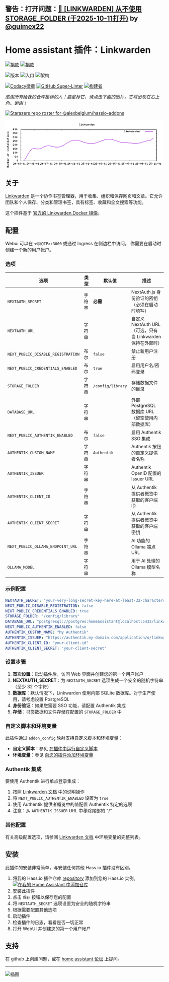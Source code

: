 ## 警告：打开问题：[🐛 [LINKWARDEN] 从不使用 STORAGE_FOLDER (于2025-10-11打开)](https://github.com/alexbelgium/hassio-addons/issues/2137) by [@guimex22](https://github.com/guimex22)

# Home assistant 插件：Linkwarden

[![捐款][donation-badge]](https://www.buymeacoffee.com/alexbelgium)
[![捐款][paypal-badge]](https://www.paypal.com/donate/?hosted_button_id=DZFULJZTP3UQA)

![版本](https://img.shields.io/badge/dynamic/yaml?label=版本&query=%24.version&url=https%3A%2F%2Fraw.githubusercontent.com%2Falexbelgium%2Fhassio-addons%2Fmaster%2Flinkwarden%2Fconfig.yaml)
![入口](https://img.shields.io/badge/dynamic/yaml?label=入口&query=%24.ingress&url=https%3A%2F%2Fraw.githubusercontent.com%2Falexbelgium%2Fhassio-addons%2Fmaster%2Flinkwarden%2Fconfig.yaml)
![架构](https://img.shields.io/badge/dynamic/yaml?color=success&label=架构&query=%24.arch&url=https%3A%2F%2Fraw.githubusercontent.com%2Falexbelgium%2Fhassio-addons%2Fmaster%2Flinkwarden%2Fconfig.yaml)

[![Codacy徽章](https://app.codacy.com/project/badge/Grade/9c6cf10bdbba45ecb202d7f579b5be0e)](https://www.codacy.com/gh/alexbelgium/hassio-addons/dashboard?utm_source=github.com&utm_medium=referral&utm_content=alexbelgium/hassio-addons&utm_campaign=Badge_Grade)
[![GitHub Super-Linter](https://img.shields.io/github/actions/workflow/status/alexbelgium/hassio-addons/weekly-supelinter.yaml?label=Lint%20code%20base)](https://github.com/alexbelgium/hassio-addons/actions/workflows/weekly-supelinter.yaml)
[![构建者](https://img.shields.io/github/actions/workflow/status/alexbelgium/hassio-addons/onpush_builder.yaml?label=构建者)](https://github.com/alexbelgium/hassio-addons/actions/workflows/onpush_builder.yaml)

[donation-badge]: https://img.shields.io/badge/Buy%20me%20a%20coffee%20(no%20paypal)-%23d32f2f?logo=buy-me-a-coffee&style=flat&logoColor=white
[paypal-badge]: https://img.shields.io/badge/Buy%20me%20a%20coffee%20with%20Paypal-0070BA?logo=paypal&style=flat&logoColor=white

_感谢所有给我的仓库星标的人！要星标它，请点击下面的图片，它将出现在右上角。谢谢！_

[![Starazers repo roster for @alexbelgium/hassio-addons](https://raw.githubusercontent.com/alexbelgium/hassio-addons/master/.github/stars2.svg)](https://github.com/alexbelgium/hassio-addons/stargazers)

![下载趋势](https://raw.githubusercontent.com/alexbelgium/hassio-addons/master/linkwarden/stats.png)

## 关于

[Linkwarden](https://linkwarden.app/) 是一个协作书签管理器，用于收集、组织和保存网页和文章。它允许团队和个人保存、分类和管理书签，具有标签、收藏和全文搜索等功能。

这个插件基于 [官方的 Linkwarden Docker 镜像](https://github.com/linkwarden/linkwarden)。

## 配置

Webui 可以在 `<你的IP>:3000` 或通过 Ingress 在侧边栏中访问。
你需要在启动时创建一个新的用户帐户。

### 选项

| 选项 | 类型 | 默认值 | 描述 |
|------|------|--------|------|
| `NEXTAUTH_SECRET` | 字符串 | **必需** | NextAuth.js 身份验证的密钥（必须在启动时填写） |
| `NEXTAUTH_URL` | 字符串 | | 自定义 NextAuth URL（可选，只有当 Linkwarden 保持在外部时） |
| `NEXT_PUBLIC_DISABLE_REGISTRATION` | 布尔 | `false` | 禁止新用户注册 |
| `NEXT_PUBLIC_CREDENTIALS_ENABLED` | 布尔 | `true` | 启用用户名/密码登录 |
| `STORAGE_FOLDER` | 字符串 | `/config/library` | 存储数据文件的目录 |
| `DATABASE_URL` | 字符串 | | 外部 PostgreSQL 数据库 URL（留空使用内部数据库） |
| `NEXT_PUBLIC_AUTHENTIK_ENABLED` | 布尔 | `false` | 启用 Authentik SSO 集成 |
| `AUTHENTIK_CUSTOM_NAME` | 字符串 | `Authentik` | Authentik 按钮的自定义提供者名称 |
| `AUTHENTIK_ISSUER` | 字符串 | | Authentik OpenID 配置的 Issuer URL |
| `AUTHENTIK_CLIENT_ID` | 字符串 | | 从 Authentik 提供者概览中获取的客户端 ID |
| `AUTHENTIK_CLIENT_SECRET` | 字符串 | | 从 Authentik 提供者概览中获取的客户端密钥 |
| `NEXT_PUBLIC_OLLAMA_ENDPOINT_URL` | 字符串 | | AI 功能的 Ollama 端点 URL |
| `OLLAMA_MODEL` | 字符串 | | 用于 AI 处理的 Ollama 模型名称 |

### 示例配置

```yaml
NEXTAUTH_SECRET: "your-very-long-secret-key-here-at-least-32-characters"
NEXT_PUBLIC_DISABLE_REGISTRATION: false
NEXT_PUBLIC_CREDENTIALS_ENABLED: true
STORAGE_FOLDER: "/config/library"
DATABASE_URL: "postgresql://postgres:homeassistant@localhost:5432/linkwarden"
NEXT_PUBLIC_AUTHENTIK_ENABLED: false
AUTHENTIK_CUSTOM_NAME: "My Authentik"
AUTHENTIK_ISSUER: "https://authentik.my-domain.com/application/o/linkwarden"
AUTHENTIK_CLIENT_ID: "your-client-id"
AUTHENTIK_CLIENT_SECRET: "your-client-secret"
```

### 设置步骤

1. **首次设置**：启动插件后，访问 Web 界面并创建您的第一个用户帐户
2. **NEXTAUTH_SECRET**：为 `NEXTAUTH_SECRET` 选项生成一个安全的随机字符串（至少 32 个字符）
3. **数据库**：默认情况下，Linkwarden 使用内部 SQLite 数据库。对于生产使用，请考虑设置 PostgreSQL
4. **身份验证**：如果您需要 SSO 功能，请配置 Authentik 集成
5. **存储**：书签数据和文件存储在配置的 `STORAGE_FOLDER` 中

### 自定义脚本和环境变量

此插件通过 `addon_config` 映射支持自定义脚本和环境变量：

- **自定义脚本**：参见 [在插件中运行自定义脚本](https://github.com/alexbelgium/hassio-addons/wiki/Running-custom-scripts-in-Addons)
- **环境变量**：参见 [向您的插件添加环境变量](https://github.com/alexbelgium/hassio-addons/wiki/Add-Environment-variables-to-your-Addon)

### Authentik 集成

要使用 Authentik 进行单点登录集成：

1. 按照 [Linkwarden 文档](https://docs.linkwarden.app/self-hosting/sso-oauth#authentik) 中的说明操作
2. 将 `NEXT_PUBLIC_AUTHENTIK_ENABLED` 设置为 `true`
3. 使用 Authentik 提供者概览中的值配置 Authentik 特定的选项
4. 注意：从 `AUTHENTIK_ISSUER` URL 中移除尾部的 "/" 

### 其他配置

有关高级配置选项，请参阅 [Linkwarden 文档](https://docs.linkwarden.app/self-hosting/environment-variables) 中环境变量的完整列表。

## 安装

此插件的安装非常简单，与安装任何其他 Hass.io 插件没有区别。

1. 将我的 Hass.io 插件仓库 [repository] 添加到您的 Hass.io 实例。[![在我的 Home Assistant 中添加仓库][repository-badge]][repository-url]
1. 安装此插件
1. 点击 `保存` 按钮以保存您的配置
1. 将 `NEXTAUTH_SECRET` 选项设置为安全的随机字符串
1. 根据需要配置其他选项
1. 启动插件
1. 检查插件的日志，看看是否一切正常
1. 打开 WebUI 并创建您的第一个用户帐户

## 支持

在 github 上创建问题，或在 [home assistant 论坛](https://community.home-assistant.io/t/home-assistant-addon-linkwarden/279247) 上提问。

[repository]: https://github.com/alexbelgium/hassio-addons
[repository-badge]: https://img.shields.io/badge/Add%20repository%20to%20my-Home%20Assistant-41BDF5?logo=home-assistant&style=for-the-badge
[repository-url]: https://my.home-assistant.io/redirect/supervisor_add_addon_repository/?repository_url=https%3A%2F%2Fgithub.com%2Falexbelgium%2Fhassio-addons

---

![插图](https://raw.githubusercontent.com/alexbelgium/hassio-addons/master/linkwarden/illustration.png)
